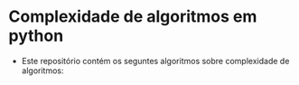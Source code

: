 # Complexidade de algoritmos em python

<ul><li> Este repositório contém os seguntes algoritmos sobre complexidade de algoritmos: </li></ul>
 
